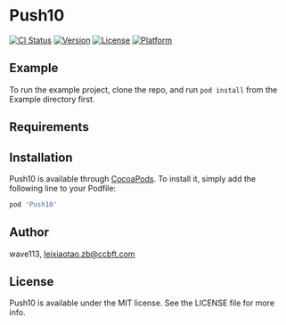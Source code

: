 # Push10

[![CI Status](https://img.shields.io/travis/wave113/Push10.svg?style=flat)](https://travis-ci.org/wave113/Push10)
[![Version](https://img.shields.io/cocoapods/v/Push10.svg?style=flat)](https://cocoapods.org/pods/Push10)
[![License](https://img.shields.io/cocoapods/l/Push10.svg?style=flat)](https://cocoapods.org/pods/Push10)
[![Platform](https://img.shields.io/cocoapods/p/Push10.svg?style=flat)](https://cocoapods.org/pods/Push10)

## Example

To run the example project, clone the repo, and run `pod install` from the Example directory first.

## Requirements

## Installation

Push10 is available through [CocoaPods](https://cocoapods.org). To install
it, simply add the following line to your Podfile:

```ruby
pod 'Push10'
```

## Author

wave113, leixiaotao.zb@ccbft.com

## License

Push10 is available under the MIT license. See the LICENSE file for more info.

